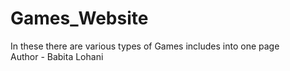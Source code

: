 # Games_Website
In these there are various types of Games includes into one page
<br>
Author - Babita Lohani